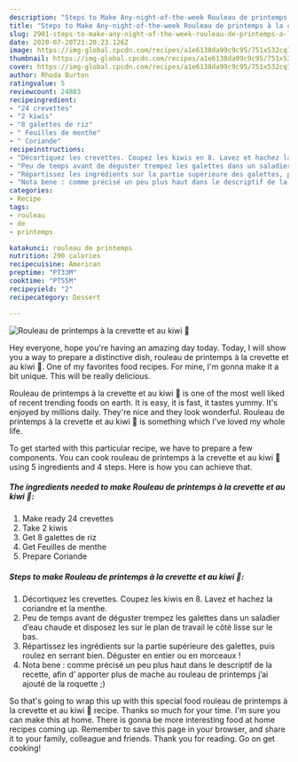 ```yaml
---
description: "Steps to Make Any-night-of-the-week Rouleau de printemps à la crevette et au kiwi 🥝"
title: "Steps to Make Any-night-of-the-week Rouleau de printemps à la crevette et au kiwi 🥝"
slug: 2901-steps-to-make-any-night-of-the-week-rouleau-de-printemps-a-la-crevette-et-au-kiwi
date: 2020-07-20T21:20:23.126Z
image: https://img-global.cpcdn.com/recipes/a1e6138da99c9c95/751x532cq70/rouleau-de-printemps-a-la-crevette-et-au-kiwi-🥝-photo-principale-de-la-recette.jpg
thumbnail: https://img-global.cpcdn.com/recipes/a1e6138da99c9c95/751x532cq70/rouleau-de-printemps-a-la-crevette-et-au-kiwi-🥝-photo-principale-de-la-recette.jpg
cover: https://img-global.cpcdn.com/recipes/a1e6138da99c9c95/751x532cq70/rouleau-de-printemps-a-la-crevette-et-au-kiwi-🥝-photo-principale-de-la-recette.jpg
author: Rhoda Burton
ratingvalue: 5
reviewcount: 24883
recipeingredient:
- "24 crevettes"
- "2 kiwis"
- "8 galettes de riz"
- " Feuilles de menthe"
- " Coriande"
recipeinstructions:
- "Décortiquez les crevettes. Coupez les kiwis en 8. Lavez et hachez la coriandre et la menthe."
- "Peu de temps avant de déguster trempez les galettes dans un saladier d’eau chaude et disposez les sur le plan de travail le côté lisse sur le bas."
- "Répartissez les ingrédients sur la partie supérieure des galettes, puis roulez en serrant bien. Déguster en entier ou en morceaux !"
- "Nota bene : comme précisé un peu plus haut dans le descriptif de la recette, afin d’ apporter plus de mache au rouleau de printemps j’ai ajouté de la roquette ;)"
categories:
- Recipe
tags:
- rouleau
- de
- printemps

katakunci: rouleau de printemps 
nutrition: 290 calories
recipecuisine: American
preptime: "PT33M"
cooktime: "PT55M"
recipeyield: "2"
recipecategory: Dessert

---
```



![Rouleau de printemps à la crevette et au kiwi 🥝](https://img-global.cpcdn.com/recipes/a1e6138da99c9c95/751x532cq70/rouleau-de-printemps-a-la-crevette-et-au-kiwi-🥝-photo-principale-de-la-recette.jpg)

Hey everyone, hope you're having an amazing day today. Today, I will show you a way to prepare a distinctive dish, rouleau de printemps à la crevette et au kiwi 🥝. One of my favorites food recipes. For mine, I'm gonna make it a bit unique. This will be really delicious.

Rouleau de printemps à la crevette et au kiwi 🥝 is one of the most well liked of recent trending foods on earth. It is easy, it is fast, it tastes yummy. It's enjoyed by millions daily. They're nice and they look wonderful. Rouleau de printemps à la crevette et au kiwi 🥝 is something which I've loved my whole life.




To get started with this particular recipe, we have to prepare a few components. You can cook rouleau de printemps à la crevette et au kiwi 🥝 using 5 ingredients and 4 steps. Here is how you can achieve that.

<!--inarticleads1-->

##### The ingredients needed to make Rouleau de printemps à la crevette et au kiwi 🥝:

1. Make ready 24 crevettes
1. Take 2 kiwis
1. Get 8 galettes de riz
1. Get  Feuilles de menthe
1. Prepare  Coriande




<!--inarticleads2-->

##### Steps to make Rouleau de printemps à la crevette et au kiwi 🥝:

1. Décortiquez les crevettes. Coupez les kiwis en 8. Lavez et hachez la coriandre et la menthe.
1. Peu de temps avant de déguster trempez les galettes dans un saladier d’eau chaude et disposez les sur le plan de travail le côté lisse sur le bas.
1. Répartissez les ingrédients sur la partie supérieure des galettes, puis roulez en serrant bien. Déguster en entier ou en morceaux !
1. Nota bene : comme précisé un peu plus haut dans le descriptif de la recette, afin d’ apporter plus de mache au rouleau de printemps j’ai ajouté de la roquette ;)




So that's going to wrap this up with this special food rouleau de printemps à la crevette et au kiwi 🥝 recipe. Thanks so much for your time. I'm sure you can make this at home. There is gonna be more interesting food at home recipes coming up. Remember to save this page in your browser, and share it to your family, colleague and friends. Thank you for reading. Go on get cooking!
